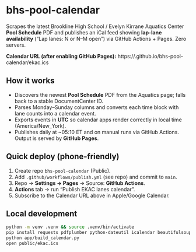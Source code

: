 # bhs-pool-calendar

Scrapes the latest Brookline High School / Evelyn Kirrane Aquatics Center **Pool Schedule** PDF and publishes an
iCal feed showing **lap-lane availability** (“Lap lanes: N or N–M open”) via GitHub Actions + Pages. Zero servers.

**Calendar URL (after enabling GitHub Pages):**
https://.github.io/bhs-pool-calendar/ekac.ics

## How it works
- Discovers the newest **Pool Schedule** PDF from the Aquatics page; falls back to a stable DocumentCenter ID.
- Parses Monday–Sunday columns and converts each time block with lane counts into a calendar event.
- Exports events in **UTC** so calendar apps render correctly in local time (America/New_York).
- Publishes daily at ~05:10 ET and on manual runs via GitHub Actions. Output is served by **GitHub Pages**.

## Quick deploy (phone-friendly)
1. Create repo `bhs-pool-calendar` (Public).
2. Add `.github/workflows/publish.yml` (see repo) and commit to `main`.
3. Repo → **Settings → Pages** → Source: **GitHub Actions**.
4. **Actions** tab → run “Publish EKAC lanes calendar”.
5. Subscribe to the Calendar URL above in Apple/Google Calendar.

## Local development
```bash
python -m venv .venv && source .venv/bin/activate
pip install requests pdfplumber python-dateutil icalendar beautifulsoup4
python app/build_calendar.py
open public/ekac.ics
